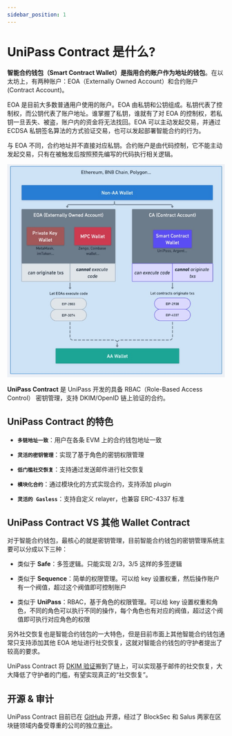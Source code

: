```yaml
---
sidebar_position: 1
---
```


# UniPass Contract 是什么?

**智能合约钱包（Smart Contract Wallet）是指用合约账户作为地址的钱包**。在以太坊上，有两种账户：EOA（Externally Owned Account）和合约账户 (Contract Account)。

EOA 是目前大多数普通用户使用的账户。EOA 由私钥和公钥组成。私钥代表了控制权，而公钥代表了账户地址。谁掌握了私钥，谁就有了对 EOA 的控制权，若私钥一旦丢失、被盗，账户内的资金将无法找回。EOA 可以主动发起交易，并通过 ECDSA 私钥签名算法的方式验证交易，也可以发起部署智能合约的行为。

与 EOA 不同，合约地址并不直接对应私钥。合约账户是由代码控制，它不能主动发起交易，只有在被触发后按照预先编写的代码执行相关逻辑。

![classification](./img/classification.jpg)

**UniPass Contract** 是 UniPass 开发的具备 RBAC（Role-Based Access Control） 密钥管理，支持 DKIM/OpenID 链上验证的合约。

## UniPass Contract 的特色

* **`多链地址一致`**：用户在各条 EVM 上的合约钱包地址一致

* **`灵活的密钥管理`**：实现了基于角色的密钥权限管理

* **`低门槛社交恢复`**：支持通过发送邮件进行社交恢复

* **`模块化合约`**：通过模块化的方式实现合约，支持添加 plugin

* **`灵活的 Gasless`**：支持自定义 relayer，也兼容 ERC-4337 标准


## UniPass Contract VS 其他 Wallet Contract

对于智能合约钱包，最核心的就是密钥管理，目前智能合约钱包的密钥管理系统主要可以分成以下三种：

- 类似于 **Safe**：多签逻辑。只能实现 2/3，3/5 这样的多签逻辑

- 类似于 **Sequence**：简单的权限管理。可以给 key 设置权重，然后操作账户有一个阀值，超过这个阀值即可控制账户

- 类似于 **UniPass**：RBAC，基于角色的权限管理。可以给 key 设置权重和角色，不同的角色可以执行不同的操作，每个角色也有对应的阀值，超过这个阀值即可执行对应角色的权限

另外社交恢复也是智能合约钱包的一大特色，但是目前市面上其他智能合约钱包通常只支持添加其他 EOA 地址进行社交恢复，这就对智能合约钱包的守护者提出了较高的要求。

UniPass Contract 将 [DKIM 验证](./04-email-on-chain-verification.md)搬到了链上，可以实现基于邮件的社交恢复，大大降低了守护者的门槛，有望实现真正的“社交恢复”。

## 开源 & 审计

UniPass Contract 目前已在 [GitHub](https://github.com/UniPassID/Unipass-Wallet-Contract) 开源，经过了 BlockSec 和 Salus 两家在区块链领域内备受尊重的公司的独立[审计](../audits/01-overview.md)。


